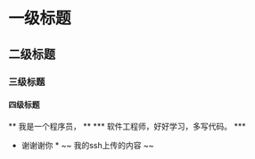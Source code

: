 # 一级标题 #
## 二级标题 ##
### 三级标题 ###
#### 四级标题 ####
** 我是一个程序员， **
*** 软件工程师，好好学习，多写代码。 ***
* 谢谢谢你 *
~~ 我的ssh上传的内容 ~~